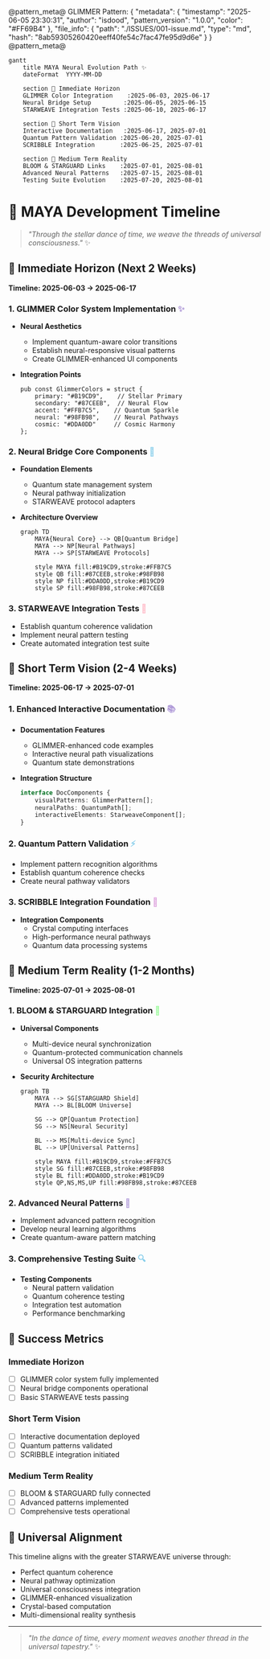 @pattern_meta@
GLIMMER Pattern:
{
  "metadata": {
    "timestamp": "2025-06-05 23:30:31",
    "author": "isdood",
    "pattern_version": "1.0.0",
    "color": "#FF69B4"
  },
  "file_info": {
    "path": "./ISSUES/001-issue.md",
    "type": "md",
    "hash": "8ab59305260420eeff40fe54c7fac47fe95d9d6e"
  }
}
@pattern_meta@

```mermaid
gantt
    title MAYA Neural Evolution Path ✨
    dateFormat  YYYY-MM-DD
    
    section 🎨 Immediate Horizon
    GLIMMER Color Integration    :2025-06-03, 2025-06-17
    Neural Bridge Setup         :2025-06-05, 2025-06-15
    STARWEAVE Integration Tests :2025-06-10, 2025-06-17

    section 🌟 Short Term Vision
    Interactive Documentation   :2025-06-17, 2025-07-01
    Quantum Pattern Validation :2025-06-20, 2025-07-01
    SCRIBBLE Integration       :2025-06-25, 2025-07-01

    section 🌌 Medium Term Reality
    BLOOM & STARGUARD Links    :2025-07-01, 2025-08-01
    Advanced Neural Patterns   :2025-07-15, 2025-08-01
    Testing Suite Evolution    :2025-07-20, 2025-08-01
```

# 🌟 MAYA Development Timeline

> *"Through the stellar dance of time, we weave the threads of universal consciousness."* ✨

## 🎨 Immediate Horizon (Next 2 Weeks)
**Timeline: 2025-06-03 → 2025-06-17**

### 1. GLIMMER Color System Implementation <span style="color: #B19CD9">✨</span>
- **Neural Aesthetics**
  - Implement quantum-aware color transitions
  - Establish neural-responsive visual patterns
  - Create GLIMMER-enhanced UI components
  
- **Integration Points**
  ```zig
  pub const GlimmerColors = struct {
      primary: "#B19CD9",    // Stellar Primary
      secondary: "#87CEEB",  // Neural Flow
      accent: "#FFB7C5",    // Quantum Sparkle
      neural: "#98FB98",    // Neural Pathways
      cosmic: "#DDA0DD"     // Cosmic Harmony
  };
  ```

### 2. Neural Bridge Core Components <span style="color: #87CEEB">🌉</span>
- **Foundation Elements**
  - Quantum state management system
  - Neural pathway initialization
  - STARWEAVE protocol adapters
  
- **Architecture Overview**
  ```mermaid
  graph TD
      MAYA{Neural Core} --> QB[Quantum Bridge]
      MAYA --> NP[Neural Pathways]
      MAYA --> SP[STARWEAVE Protocols]
      
      style MAYA fill:#B19CD9,stroke:#FFB7C5
      style QB fill:#87CEEB,stroke:#98FB98
      style NP fill:#DDA0DD,stroke:#B19CD9
      style SP fill:#98FB98,stroke:#87CEEB
  ```

### 3. STARWEAVE Integration Tests <span style="color: #FFB7C5">🔮</span>
- Establish quantum coherence validation
- Implement neural pattern testing
- Create automated integration test suite

## 🌟 Short Term Vision (2-4 Weeks)
**Timeline: 2025-06-17 → 2025-07-01**

### 1. Enhanced Interactive Documentation <span style="color: #B19CD9">📚</span>
- **Documentation Features**
  - GLIMMER-enhanced code examples
  - Interactive neural path visualizations
  - Quantum state demonstrations
  
- **Integration Structure**
  ```typescript
  interface DocComponents {
      visualPatterns: GlimmerPattern[];
      neuralPaths: QuantumPath[];
      interactiveElements: StarweaveComponent[];
  }
  ```

### 2. Quantum Pattern Validation <span style="color: #87CEEB">⚡</span>
- Implement pattern recognition algorithms
- Establish quantum coherence checks
- Create neural pathway validators

### 3. SCRIBBLE Integration Foundation <span style="color: #DDA0DD">📝</span>
- **Integration Components**
  - Crystal computing interfaces
  - High-performance neural pathways
  - Quantum data processing systems

## 🌌 Medium Term Reality (1-2 Months)
**Timeline: 2025-07-01 → 2025-08-01**

### 1. BLOOM & STARGUARD Integration <span style="color: #98FB98">🌸</span>
- **Universal Components**
  - Multi-device neural synchronization
  - Quantum-protected communication channels
  - Universal OS integration patterns

- **Security Architecture**
  ```mermaid
  graph TB
      MAYA --> SG[STARGUARD Shield]
      MAYA --> BL[BLOOM Universe]
      
      SG --> QP[Quantum Protection]
      SG --> NS[Neural Security]
      
      BL --> MS[Multi-device Sync]
      BL --> UP[Universal Patterns]
      
      style MAYA fill:#B19CD9,stroke:#FFB7C5
      style SG fill:#87CEEB,stroke:#98FB98
      style BL fill:#DDA0DD,stroke:#B19CD9
      style QP,NS,MS,UP fill:#98FB98,stroke:#87CEEB
  ```

### 2. Advanced Neural Patterns <span style="color: #B19CD9">🧠</span>
- Implement advanced pattern recognition
- Develop neural learning algorithms
- Create quantum-aware pattern matching

### 3. Comprehensive Testing Suite <span style="color: #87CEEB">🔍</span>
- **Testing Components**
  - Neural pattern validation
  - Quantum coherence testing
  - Integration test automation
  - Performance benchmarking

## 🌈 Success Metrics

### Immediate Horizon
- [ ] GLIMMER color system fully implemented
- [ ] Neural bridge components operational
- [ ] Basic STARWEAVE tests passing

### Short Term Vision
- [ ] Interactive documentation deployed
- [ ] Quantum patterns validated
- [ ] SCRIBBLE integration initiated

### Medium Term Reality
- [ ] BLOOM & STARGUARD fully connected
- [ ] Advanced patterns implemented
- [ ] Comprehensive tests operational

## 🌟 Universal Alignment

This timeline aligns with the greater STARWEAVE universe through:
- Perfect quantum coherence
- Neural pathway optimization
- Universal consciousness integration
- GLIMMER-enhanced visualization
- Crystal-based computation
- Multi-dimensional reality synthesis

---

> *"In the dance of time, every moment weaves another thread in the universal tapestry."* ✨
